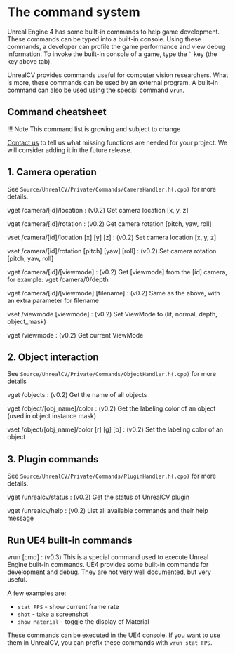 <h1>The command system</h1>

Unreal Engine 4 has some built-in commands to help game development. These commands can be typed into a built-in console. Using these commands, a developer can profile the game performance and view debug information.  To invoke the built-in console of a game, type the <code>&#96;</code> key (the key above tab).

UnrealCV provides commands useful for computer vision researchers. What is more, these commands can be used by an external program. A built-in command can also be used using the special command `vrun`.

<h2>Command cheatsheet</h2>

!!! Note
    This command list is growing and subject to change

[Contact us](/contact.md) to tell us what missing functions are needed for your project. We will consider adding it in the future release.

<!-- Do not use table, very hard to extend, this is manually synced from the source code -->

## 1. Camera operation

See `Source/UnrealCV/Private/Commands/CameraHandler.h(.cpp)` for more details.

vget /camera/[id]/location
: (v0.2) Get camera location [x, y, z]

vget /camera/[id]/rotation
: (v0.2) Get camera rotation [pitch, yaw, roll]

vset /camera/[id]/location [x] [y] [z]
: (v0.2) Set camera location [x, y, z]

vset /camera/[id]/rotation [pitch] [yaw] [roll]
: (v0.2) Set camera rotation [pitch, yaw, roll]

vget /camera/[id]/[viewmode]
: (v0.2) Get [viewmode] from the [id] camera, for example: vget /camera/0/depth

vget /camera/[id]/[viewmode] [filename]
: (v0.2) Same as the above, with an extra parameter for filename

vset /viewmode [viewmode]
: (v0.2) Set ViewMode to (lit, normal, depth, object_mask)

vget /viewmode
: (v0.2) Get current ViewMode

## 2. Object interaction

See `Source/UnrealCV/Private/Commands/ObjectHandler.h(.cpp)` for more details

vget /objects
: (v0.2) Get the name of all objects

vget /object/[obj_name]/color
: (v0.2) Get the labeling color of an object (used in object instance mask)

vset /object/[obj_name]/color [r] [g] [b]
: (v0.2) Set the labeling color of an object

## 3. Plugin commands

See `Source/UnrealCV/Private/Commands/PluginHandler.h(.cpp)` for more details.

vget /unrealcv/status
: (v0.2) Get the status of UnrealCV plugin

vget /unrealcv/help
: (v0.2) List all available commands and their help message

## Run UE4 built-in commands

vrun [cmd]
: (v0.3) This is a special command used to execute Unreal Engine built-in commands. UE4 provides some built-in commands for development and debug. They are not very well documented, but very useful.

A few examples are:

- `stat FPS` - show current frame rate
- `shot` - take a screenshot
- `show Material` - toggle the display of Material

These commands can be executed in the UE4 console. If you want to use them in UnrealCV, you can prefix these commands with `vrun stat FPS`.
